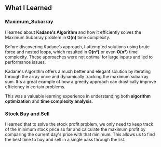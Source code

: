 ## What I Learned

### Maximum_Subarray
I learned about **Kadane's Algorithm** and how it efficiently solves the Maximum Subarray problem in **O(n)** time complexity. 

Before discovering Kadane’s approach, I attempted solutions using brute force and nested loops, which resulted in **O(n²)** or even **O(n³)** time complexity. These approaches were not optimal for large inputs and led to performance issues.

Kadane's Algorithm offers a much better and elegant solution by iterating through the array once and dynamically tracking the maximum subarray sum. It's a great example of how a greedy approach can drastically improve efficiency in certain problems.

This was a valuable learning experience in understanding both **algorithm optimization** and **time complexity analysis**.


### Stock Buy and Sell

I learned that to solve the stock profit problem, we only need to keep track of the minimum stock price so far and calculate the maximum profit by comparing the current day's price with that minimum. This allows us to find the best time to buy and sell in a single pass through the list.

